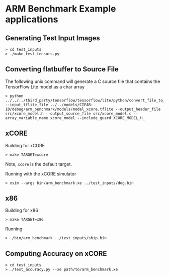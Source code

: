 # ARM Benchmark Example applications

## Generating Test Input Images

    > cd test_inputs
    > ./make_test_tensors.py

## Converting flatbuffer to Source File

The following unix command will generate a C source file that contains the TensorFlow Lite model as a char array

    > python ../../../third_party/tensorflow/tensorflow/lite/python/convert_file_to_c_source.py --input_tflite_file ../../models/CIFAR-10/debug/arm_benchmark/models/model_xcore.tflite --output_header_file src/xcore_model.h --output_source_file src/xcore_model.c --array_variable_name xcore_model --include_guard XCORE_MODEL_H_

## xCORE

Building for xCORE

    > make TARGET=xcore

Note, `xcore` is the default target.

Running with the xCORE simulator

    > xsim --args bin/arm_benchmark.xe ../test_inputs/dog.bin

## x86

Building for x86

    > make TARGET=x86

Running

    > ./bin/arm_benchmark ../test_inputs/ship.bin

## Computing Accuracy on xCORE

    > cd test_inputs
    > ./test_accuracy.py --xe path/to/arm_benchmark.xe
